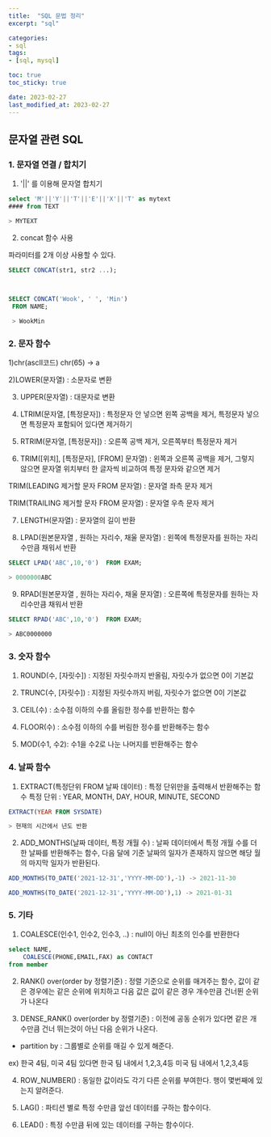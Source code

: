 ```yaml
---
title:  "SQL 문법 정리"
excerpt: "sql"

categories:
- sql
tags:
- [sql, mysql]

toc: true
toc_sticky: true

date: 2023-02-27
last_modified_at: 2023-02-27
---
```


## 문자열 관련 SQL


### 1. 문자열 연결 / 합치기

1) '||' 를 이용해 문자열 합치기

```sql
select 'M'||'Y'||'T'||'E'||'X'||'T' as mytext
#### from TEXT

> MYTEXT
```


2) concat 함수 사용

파라미터를 2개 이상 사용할 수 있다.

```sql
SELECT CONCAT(str1, str2 ...);



SELECT CONCAT('Wook', ' ', 'Min')
 FROM NAME;
 
 > WookMin
```

### 2. 문자 함수

1)chr(ascII코드)  chr(65)  -> a

2)LOWER(문자열) : 소문자로 변환

3) UPPER(문자열) : 대문자로 변환

4) LTRIM(문자열, [특정문자]) : 특정문자 안 넣으면 왼쪽 공백을 제거, 특정문자 넣으면 특정문자 포함되어 있다면 제거하기

5) RTRIM(문자열, [특정문자]) : 오른쪽 공백 제거, 오른쪽부터 특정문자 제거

6) TRIM([위치], [특정문자], [FROM] 문자열) : 왼쪽과 오른쪽 공백을 제거, 그렇지 않으면 문자열 위치부터 한 글자씩 비교하여 특정 문자와 같으면 제거

TRIM(LEADING 제거할 문자 FROM 문자열) : 문자열 좌측 문자 제거

TRIM(TRAILING 제거할 문자 FROM 문자열) : 문자열 우측 문자 제거

7) LENGTH(문자열) : 문자열의 길이 반환

8) LPAD(원본문자열 , 원하는 자리수, 채울 문자열) : 왼쪽에 특정문자를 원하는 자리수만큼 채워서 반환

```sql
SELECT LPAD('ABC',10,'0')  FROM EXAM;

> 0000000ABC
```

9) RPAD(원본문자열 , 원하는 자리수, 채울 문자열) : 오른쪽에 특정문자를 원하는 자리수만큼 채워서 반환
```sql
SELECT RPAD('ABC',10,'0')  FROM EXAM;

> ABC0000000
```


### 3. 숫자 함수

1) ROUND(수, [자릿수]) : 지정된 자릿수까지 반올림, 자릿수가 없으면 0이 기본값

2) TRUNC(수, [자릿수]) : 지정된 자릿수까지 버림, 자릿수가 없으면 0이 기본값

3) CEIL(수) : 소수점 이하의 수를 올림한 정수를 반환하는 함수

4) FLOOR(수) : 소수점 이하의 수를 버림한 정수를 반환해주는 함수

5) MOD(수1, 수2): 수1을 수2로 나눈 나머지를 반환해주는 함수

### 4. 날짜 함수

1) EXTRACT(특정단위 FROM 날짜 데이터) : 특정 단위만을 출력해서 반환해주는 함수
   특정 단위 : YEAR, MONTH, DAY, HOUR, MINUTE, SECOND

```sql
EXTRACT(YEAR FROM SYSDATE) 

> 현재의 시간에서 년도 반환
```

2) ADD_MONTHS(날짜 데이터, 특정 개월 수) : 날짜 데이터에서 특정 개월 수를 더한 날짜를 반환해주는 함수, 다음 달에 기준 날짜의 일자가 존재하지 않으면 해당 월의 마지막 일자가 반환된다.


```sql
ADD_MONTHS(TO_DATE('2021-12-31','YYYY-MM-DD'),-1) -> 2021-11-30

ADD_MONTHS(TO_DATE('2021-12-31','YYYY-MM-DD'),1) -> 2021-01-31

```

### 5. 기타

1) COALESCE(인수1, 인수2, 인수3, ..) : null이 아닌 최초의 인수를 반환한다

```sql
select NAME,
	COALESCE(PHONE,EMAIL,FAX) as CONTACT
from member
```
2) RANK() over(order by 정렬기준) : 정렬 기준으로 순위를 매겨주는 함수,
   값이 같은 경우에는 같은 순위에 위치하고 다음 값은 값이 같은 경우 개수만큼 건너뛴 순위가 나온다

3) DENSE_RANK() over(order by 정렬기준) : 이전에 공동 순위가 있다면 같은 개수만큼 건너 뛰는것이 아닌 다음 순위가 나온다.

* partition by : 그룹별로 순위를 매길 수 있게 해준다.

ex) 한국 4팀, 미국 4팀 있다면 한국 팀 내에서 1,2,3,4등 미국 팀 내에서 1,2,3,4등

4) ROW_NUMBER() : 동일한 값이라도 각기 다른 순위를 부여한다. 행이 몇번째에 있는지 알려준다.

5) LAG() : 파티션 별로 특정 수만큼 앞선 데이터를 구하는 함수이다.

6) LEAD() : 특정 수만큼 뒤에 있는 데이터를 구하는 함수이다.